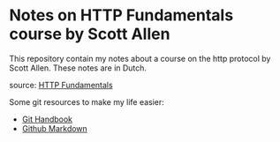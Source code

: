 # Notes on HTTP Fundamentals course by Scott Allen

This repository contain my notes about a course on the http protocol
by Scott Allen. These notes are in Dutch.

source: [HTTP Fundamentals](https://www.pluralsight.com/courses/xhttp-fund)

Some git resources to make my life easier:
* [Git Handbook](https://guides.github.com/introduction/git-handbook/)
* [Github Markdown](https://guides.github.com/features/mastering-markdown/)